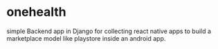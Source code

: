 # onehealth

simple Backend app in Django for collecting react native apps to build a marketplace model like playstore inside an android app.
